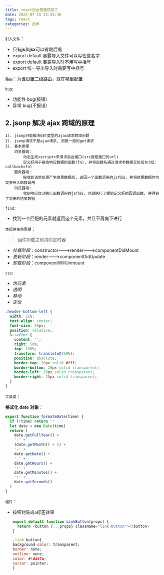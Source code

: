```yaml
---
title: react后台管理项目三
date: 2022-07-15 22:53:46
tags: react
categories: 技术
---
```


`引入文件`：

- 只有**js**和**jsx**可以省略后缀
- export default 暴露导入文件可以写任意名字
- export default 暴露导入时不用写中括号
- export 统一导出导入时需要写中括号

`路由`：为谁设置二级路由，就在哪里配置

`bug`:

- 功能性 bug(报错）
- 异常 bug(不报错）

## 2. jsonp 解决 ajax 跨域的原理

    1). jsonp只能解决GET类型的ajax请求跨域问题
    2). jsonp请求不是ajax请求, 而是一般的get请求
    3). 基本原理
        浏览器端:
            动态生成<script>来请求后台接口(src就是接口的url)
            定义好用于接收响应数据的函数(fn), 并将函数名通过请求参数提交给后台(如: callback=fn)
        服务器端:
            接收到请求处理产生结果数据后, 返回一个函数调用的js代码, 并将结果数据作为实参传入函数调用
        浏览器端:
            收到响应自动执行函数调用的js代码, 也就执行了提前定义好的回调函数, 并得到了需要的结果数据

`find`:

- 找到一个匹配的元素就返回这个元素，并且不再向下进行

`类组件生命周期`：

> 组件卸载之前清除定时器

- _挂载阶段_：constructor--->render--->componentDidMount
- _更新阶段_：render--->componentDidUpdate
- _卸载阶段_：componentWillUnmount

`css`:

- _伪元素_
- _透明_
- _移动_
- _定位_

```css
.header-bottom-left {
  width: 25%;
  text-align: center;
  font-size: 20px;
  position: relative;
  &::after {
    content: '';
    right: 50%;
    top: 100%;
    transform: translateX(50%);
    position: absolute;
    border-top: 20px solid #fff;
    border-bottom: 20px solid transparent;
    border-left: 20px solid transparent;
    border-right: 20px solid transparent;
  }
}
```

`工具类`：

**格式化 date 对象**：

```javascript
export function formateDate(time) {
  if (!time) return ''
  let date = new Date(time)
  return (
    date.getFullYear() +
    '-' +
    (date.getMonth() + 1) +
    '-' +
    date.getDate() +
    ' ' +
    date.getHours() +
    ':' +
    date.getMinutes() +
    ':' +
    date.getSeconds()
  )
}
```

`组件`：

- 按钮封装成`a`标签效果

  ```javascript
  export default function LinkButton(props) {
    return <button {...props} className="link-button"></button>
  }

  .link-button{
  background-color: transparent;
  border: none;
  outline: none;
  color: #1da57a;
  cursor: pointer;
  }
  ```

  
